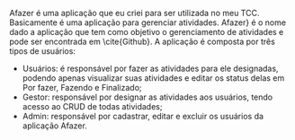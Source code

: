 Afazer é uma aplicação que eu criei para ser utilizada no meu TCC. Basicamente é uma aplicação para gerenciar atividades.
Afazer} é o nome dado a aplicação que tem como  objetivo o gerenciamento de atividades e pode ser encontrada em \cite{Github}. A aplicação é composta por três tipos de usuários:
* Usuários: é responsável por fazer as atividades para ele designadas, podendo apenas visualizar suas atividades e editar  os status delas em Por fazer, Fazendo e Finalizado;
* Gestor: responsável por designar as atividades aos usuários, tendo acesso ao CRUD de todas atividades;
* Admin: responsável por cadastrar, editar e excluir os usuários da aplicação Afazer.
